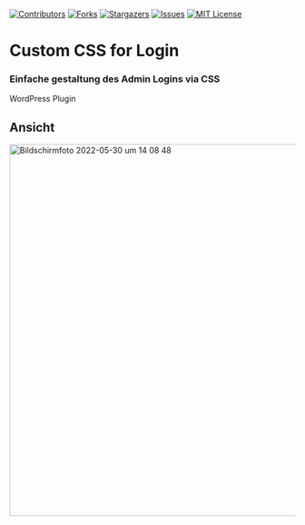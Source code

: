 [![Contributors][contributors-shield]][contributors-url]
[![Forks][forks-shield]][forks-url]
[![Stargazers][stars-shield]][stars-url]
[![Issues][issues-shield]][issues-url]
[![MIT License][license-shield]][license-url]

# Custom CSS for Login
### Einfache gestaltung des Admin Logins via CSS

WordPress Plugin

## Ansicht

<img width="655" alt="Bildschirmfoto 2022-05-30 um 14 08 48" src="https://user-images.githubusercontent.com/74987472/170989733-e195555c-6a73-454b-963c-34c040bed595.png">

<!-- MARKDOWN LINKS & IMAGES -->
<!-- https://www.markdownguide.org/basic-syntax/#reference-style-links -->
[contributors-shield]: https://img.shields.io/github/contributors/Wiwaltill/custom-css-for-login.svg?style=for-the-badge
[contributors-url]: https://github.com/Wiwaltill/custom-css-for-login/graphs/contributors
[forks-shield]: https://img.shields.io/github/forks/Wiwaltill/custom-css-for-login.svg?style=for-the-badge
[forks-url]: https://github.com/Wiwaltill/custom-css-for-login/network/members
[stars-shield]: https://img.shields.io/github/stars/Wiwaltill/custom-css-for-login.svg?style=for-the-badge
[stars-url]: https://github.com/Wiwaltill/custom-css-for-login/stargazers
[issues-shield]: https://img.shields.io/github/issues/Wiwaltill/custom-css-for-login.svg?style=for-the-badge
[issues-url]: https://github.com/Wiwaltill/custom-css-for-login/issues
[license-shield]: https://img.shields.io/github/license/Wiwaltill/custom-css-for-login.svg?style=for-the-badge
[license-url]: https://github.com/Wiwaltill/custom-css-for-login/blob/main/LICENSE
